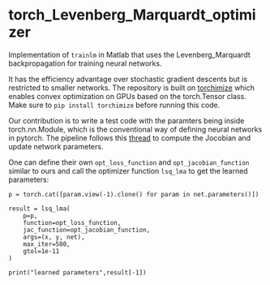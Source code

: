 # torch_Levenberg_Marquardt_optimizer
Implementation of `trainlm` in Matlab that uses the Levenberg_Marquardt backpropagation for training neural networks. 

It has the efficiency advantage over stochastic gradient descents but is restricted to smaller networks. The repository is built on [torchimize](https://github.com/hahnec/torchimize) which enables convex optimization on GPUs based on the torch.Tensor class.
Make sure to `pip install torchimize` before running this code.

Our contribution is to write a test code with the paramters being inside torch.nn.Module, which is the conventional way of defining neural networks in pytorch. The pipeline follows this [thread](https://discuss.pytorch.org/t/get-gradient-and-jacobian-wrt-the-parameters/98240) to compute the Jocobian and update network parameters.

One can define their own `opt_loss_function` and `opt_jacobian_function` similar to ours and call the optimizer function `lsq_lma` to get the learned parameters:
```
p = torch.cat([param.view(-1).clone() for param in net.parameters()])

result = lsq_lma(
    p=p, 
    function=opt_loss_function,
    jac_function=opt_jacobian_function,
    args=(x, y, net),
    max_iter=500,
    gtol=1e-11
)

print("learned parameters",result[-1])
